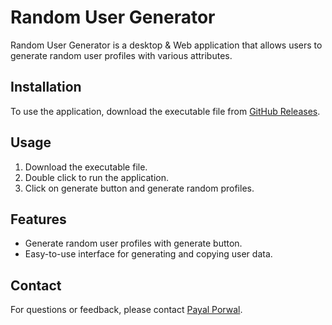 # Random User Generator

Random User Generator is a desktop & Web application that allows users to generate random user profiles with various attributes.

## Installation

To use the application, download the executable file from [GitHub Releases](link-to-your-release).

## Usage

1. Download the executable file.
2. Double click to run the application.
3. Click on generate button and generate random profiles.

## Features

- Generate random user profiles with generate button.
- Easy-to-use interface for generating and copying user data.

## Contact

For questions or feedback, please contact [Payal Porwal]([link-to-your-profile](https://github.com/payal2529)).
